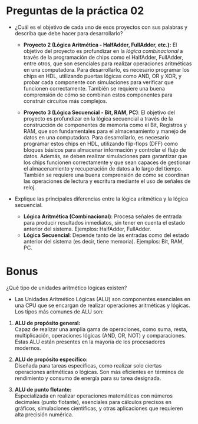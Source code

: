 # Preguntas de la práctica 02

- ¿Cuál es el objetivo de cada uno de esos proyectos con sus palabras y describa que debe hacer para desarrollarlo?

    - **Proyecto 2 (Lógica Aritmética - HalfAdder, FullAdder, etc.):** El objetivo del proyecto es profundizar en la *lógica combinacional* a través de la programación de chips como el HalfAdder, FullAdder, entre otros, que son esenciales para realizar operaciones aritméticas en una computadora. Para desarrollarlo, es necesario programar los chips en HDL, utilizando puertas lógicas como AND, OR y XOR, y probar cada componente con simulaciones para verificar que funcionen correctamente. También se requiere una buena comprensión de cómo se combinan estos componentes para construir circuitos más complejos.

    - **Proyecto 3 (Lógica Secuencial - Bit, RAM, PC)**: El objetivo del proyecto es profundizar en la lógica secuencial a través de la construcción de componentes de memoria como el Bit, Registros y RAM, que son fundamentales para el almacenamiento y manejo de datos en una computadora. Para desarrollarlo, es necesario programar estos chips en HDL, utilizando flip-flops (DFF) como bloques básicos para almacenar información y controlar el flujo de datos. Además, se deben realizar simulaciones para garantizar que los chips funcionen correctamente y que sean capaces de gestionar el almacenamiento y recuperación de datos a lo largo del tiempo. También se requiere una buena comprensión de cómo se coordinan las operaciones de lectura y escritura mediante el uso de señales de reloj.

- Explique las principales diferencias entre la lógica aritmética y la lógica secuencial.
    - **Lógica Aritmética (Combinacional)**: Procesa señales de entrada para producir resultados inmediatos, sin tener en cuenta el estado anterior del sistema. Ejemplos: HalfAdder, FullAdder.
    - **Lógica Secuencial**: Depende tanto de las entradas como del estado anterior del sistema (es decir, tiene memoria). Ejemplos: Bit, RAM, PC.

# Bonus
¿Qué tipo de unidades aritmético lógicas existen?
- Las Unidades Aritmético Lógicas (ALU) son componentes esenciales en una CPU que se encargan de realizar operaciones aritméticas y lógicas. Los tipos más comunes de ALU son:

1. **ALU de propósito general:**  
   Capaz de realizar una amplia gama de operaciones, como suma, resta, multiplicación, operaciones lógicas (AND, OR, NOT) y comparaciones. Estas ALU están presentes en la mayoría de los procesadores modernos.

2. **ALU de propósito específico:**  
   Diseñada para tareas específicas, como realizar solo ciertas operaciones aritméticas o lógicas. Son más eficientes en términos de rendimiento y consumo de energía para su tarea designada.

3. **ALU de punto flotante:**  
   Especializada en realizar operaciones matemáticas con números decimales (punto flotante), esenciales para cálculos precisos en gráficos, simulaciones científicas, y otras aplicaciones que requieren alta precisión numérica.
